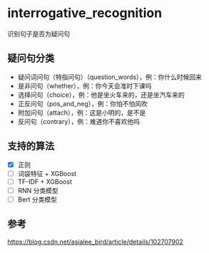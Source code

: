 # interrogative_recognition

识别句子是否为疑问句

## 疑问句分类

- 疑问词问句（特指问句）（question_words），例：你什么时候回来
- 是非问句（whether），例：你今天会准时下课吗
- 选择问句（choice），例：他是坐火车来的，还是坐汽车来的
- 正反问句（pos_and_neg），例：你怕不怕风吹
- 附加问句（attach），例：这是小明的，是不是
- 反问句（contrary），例：难道你不喜欢他吗

## 支持的算法

- [x] 正则
- [ ] 词袋特征 + XGBoost
- [ ] TF-IDF + XGBoost
- [ ] RNN 分类模型
- [ ] Bert 分类模型

## 参考

<https://blog.csdn.net/asialee_bird/article/details/102707902>
